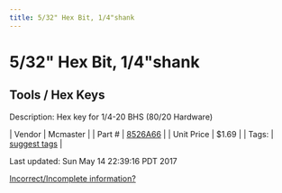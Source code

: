 ```yaml
---
title: 5/32" Hex Bit, 1/4"shank
---
```


# 5/32" Hex Bit, 1/4"shank
## Tools / Hex Keys
Description: 	Hex key for 1/4-20 BHS (80/20 Hardware) 

| Vendor | Mcmaster | 
| Part # | [8526A66](https://www.mcmaster.com/#8526A66) | 
| Unit Price | $1.69 | 
| Tags: | [suggest tags](https://docs.google.com/forms/d/e/1FAIpQLSeWyY8v3RgOty-MyWmh9U0iivNYN_molChYyS-0U-o-kOAv_g/viewform) | 

Last updated: Sun May 14 22:39:16 PDT 2017

 [Incorrect/Incomplete information?](https://docs.google.com/forms/d/e/1FAIpQLSeWyY8v3RgOty-MyWmh9U0iivNYN_molChYyS-0U-o-kOAv_g/viewform)